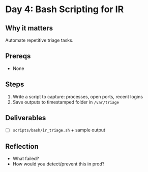 # Day 4: Bash Scripting for IR

## Why it matters
Automate repetitive triage tasks.

## Prereqs
- None

## Steps
1. Write a script to capture: processes, open ports, recent logins
2. Save outputs to timestamped folder in `/var/triage`

## Deliverables
- [ ] `scripts/bash/ir_triage.sh` + sample output

## Reflection
- What failed?
- How would you detect/prevent this in prod?
